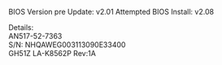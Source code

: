 BIOS Version pre Update: v2.01
Attempted BIOS Install: v2.08

Details:  
AN517-52-7363  
S/N: NHQAWEG003113090E33400  
GH51Z LA-K8562P Rev:1A